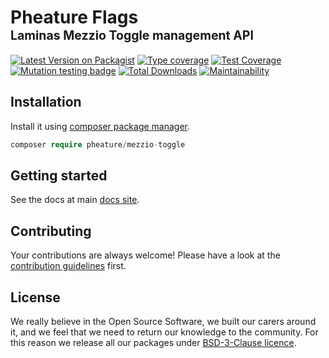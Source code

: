 # Pheature Flags <br><sub><sup>Laminas Mezzio Toggle management API</sup></sub>

[![Latest Version on Packagist][ico-version]][link-packagist]
[![Type coverage][ico-psalm]][link-psalm]
[![Test Coverage][ico-coverage]][link-coverage]
[![Mutation testing badge][ico-mutant]][link-mutant]
[![Total Downloads][ico-downloads]][link-downloads]
[![Maintainability][ico-maintain]][link-maintain]

## Installation

Install it using [composer package manager](https://getcomposer.org/download/).

```php
composer require pheature/mezzio-toggle
```

## Getting started

See the docs at main [docs site](https://pheatureflags.io/#/getting-started/laminas-and-mezzio-package).

## Contributing

Your contributions are always welcome! Please have a look at the [contribution guidelines](./CONTRIBUTING.md) first.

## License

We really believe in the Open Source Software, we built our carers around it, and we feel that we need to return our
knowledge to the community. For this reason we release all our packages under [BSD-3-Clause licence](./LICENSE.md). 

[ico-version]: https://img.shields.io/packagist/v/pheature/mezzio-toggle.svg?style=flat-square
[link-packagist]: https://packagist.org/packages/pheature/mezzio-toggle
[ico-downloads]: https://img.shields.io/packagist/dt/pheature/mezzio-toggle.svg?style=flat-square
[link-downloads]: https://packagist.org/packages/pheature/mezzio-toggle
[ico-psalm]: https://shepherd.dev/github/pheature-flags/mezzio-toggle/coverage.svg
[link-psalm]: https://shepherd.dev/github/pheature-flags/mezzio-toggle
[ico-coverage]: https://codecov.io/gh/pheature-flags/mezzio-toggle/branch/1.0.x/graph/badge.svg?token=DTQIQUZ106
[link-coverage]: https://codecov.io/gh/pheature-flags/mezzio-toggle
[ico-mutant]: https://img.shields.io/endpoint?style=flat&url=https%3A%2F%2Fbadge-api.stryker-mutator.io%2Fgithub.com%2Fpheature-flags%2Fmezzio-toggle%2F1.0.x
[link-mutant]: https://dashboard.stryker-mutator.io/reports/github.com/pheature-flags/mezzio-toggle/1.0.x
[ico-maintain]: https://api.codeclimate.com/v1/badges/7bf71e6da5ed1f93ea07/maintainability
[link-maintain]: https://codeclimate.com/github/pheature-flags/mezzio-toggle/maintainability
